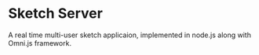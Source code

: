 # Sketch Server

A real time multi-user sketch applicaion, implemented in node.js along with Omni.js framework.
